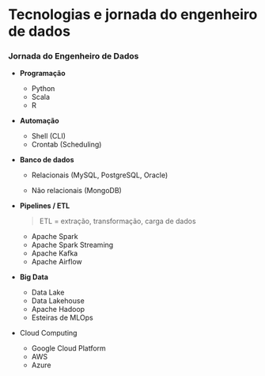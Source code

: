 # Tecnologias e jornada do engenheiro de dados

### Jornada do Engenheiro de Dados

* **Programação**

  * Python
  * Scala
  * R

* **Automação**

  * Shell (CLI)
  * Crontab (Scheduling)

* **Banco de dados**

  * Relacionais (MySQL, PostgreSQL, Oracle)

  * Não relacionais (MongoDB)

* **Pipelines / ETL**

  > ETL = extração, transformação, carga de dados

  * Apache Spark
  * Apache Spark Streaming
  * Apache Kafka
  * Apache Airflow

* **Big Data**

  * Data Lake
  * Data Lakehouse
  * Apache Hadoop
  * Esteiras de MLOps

* Cloud Computing

  * Google Cloud Platform
  * AWS
  * Azure
